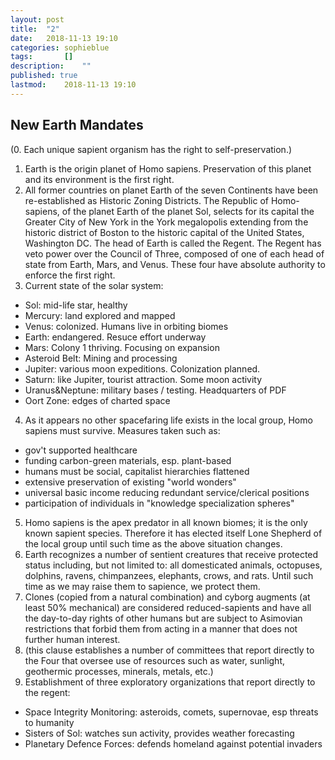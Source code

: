 ```yaml
---
layout: post
title: 	"2"
date:	2018-11-13 19:10
categories:	sophieblue
tags:		[] 
description: 	""
published: true
lastmod:	2018-11-13 19:10
---
```


## New Earth Mandates

(0. Each unique sapient organism has the right to self-preservation.)
1. Earth is the origin planet of Homo sapiens. Preservation of this planet and its environment is the first right.
2. All former countries on planet Earth of the seven Continents have been re-established as Historic Zoning Districts. The Republic of Homo-sapiens, of the planet Earth of the planet Sol, selects for its capital the Greater City of New York in the York megalopolis extending from the historic district of Boston to the historic capital of the United States, Washington DC. The head of Earth is called the Regent. The Regent has veto power over the Council of Three, composed of one of each head of state from Earth, Mars, and Venus. These four have absolute authority to enforce the first right.
3. Current state of the solar system:
  - Sol: mid-life star, healthy
  - Mercury: land explored and mapped
  - Venus: colonized. Humans live in orbiting biomes
  - Earth: endangered. Resuce effort underway
  - Mars: Colony 1 thriving. Focusing on expansion
  - Asteroid Belt: Mining and processing
  - Jupiter: various moon expeditions. Colonization planned.
  - Saturn: like Jupiter, tourist attraction. Some moon activity
  - Uranus&Neptune: military bases / testing. Headquarters of PDF
  - Oort Zone: edges of charted space
4. As it appears no other spacefaring life exists in the local group, Homo sapiens must survive. Measures taken such as:
  - gov't supported healthcare
  - funding carbon-green materials, esp. plant-based
  - humans must be social, capitalist hierarchies flattened
  - extensive preservation of existing "world wonders"
  - universal basic income reducing redundant service/clerical positions
  - participation of individuals in "knowledge specialization spheres"
5. Homo sapiens is the apex predator in all known biomes; it is the only known sapient species. Therefore it has elected itself Lone Shepherd of the local group until such time as the above situation changes.
6. Earth recognizes a number of sentient creatures that receive protected status including, but not limited to: all domesticated animals, octopuses, dolphins, ravens, chimpanzees, elephants, crows, and rats. Until such time as we may raise them to sapience, we protect them.
7. Clones (copied from a natural combination) and cyborg augments (at least 50% mechanical) are considered reduced-sapients and have all the day-to-day rights of other humans but are subject to Asimovian restrictions that forbid them from acting in a manner that does not further human interest.
8. (this clause establishes a number of committees that report directly to the Four that oversee use of resources such as water, sunlight, geothermic processes, minerals, metals, etc.)
9. Establishment of three exploratory organizations that report directly to the regent:
  - Space Integrity Monitoring: asteroids, comets, supernovae, esp threats to humanity
  - Sisters of Sol: watches sun activity, provides weather forecasting
  - Planetary Defence Forces: defends homeland against potential invaders 
